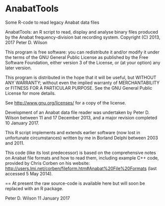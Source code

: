 # AnabatTools
Some R-code to read legacy Anabat data files

AnabatTools: an R script to read, display and analyse binary files produced by
the Anabat frequency-division bat recording system.
   Copyright (C) 2013, 2017  Peter D. Wilson

This program is free software: you can redistribute it and/or modify
it under the terms of the GNU General Public License as published by
the Free Software Foundation, either version 3 of the License, or
(at your option) any later version.
 
This program is distributed in the hope that it will be useful,
but WITHOUT ANY WARRANTY; without even the implied warranty of
MERCHANTABILITY or FITNESS FOR A PARTICULAR PURPOSE.  See the
GNU General Public License for more details.
 
See http://www.gnu.org/licenses/ for a copy of the license.
 
Development of an Anabat data file reader was undertaken by
Peter D. Wilson between 11 and 17 December 2013, and a major revision completed
10 January 2017.

This R script implements and extends earlier software (now lost in unfortunate
circumstances) written by me in Borland Delphi between 2003 and 2011.

This code (like its lost predecessor) is based on the comprehensive notes on
Anabat file formats and how to read them, including example C++ code, provided
by Chris Corben on his website:
     http://users.lmi.net/corben/fileform.htm#Anabat%20File%20Formats
(last accessed 5 May 2014).

==
At present the raw source-code is available here but will soon be replaced with an R package.

Peter D. Wilson
11 January 2017
